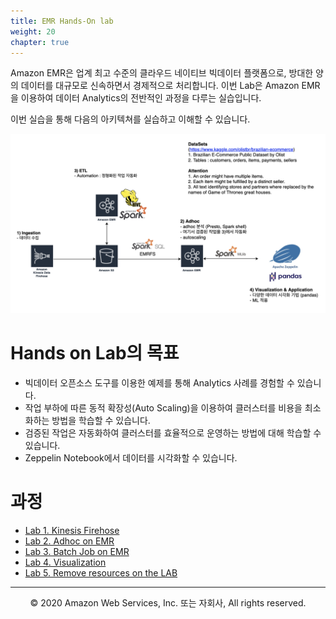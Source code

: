 ```yaml
---
title: EMR Hands-On lab
weight: 20
chapter: true
---
```




Amazon EMR은 업계 최고 수준의 클라우드 네이티브 빅데이터 플랫폼으로, 방대한 양의 데이터를 대규모로 신속하면서 경제적으로 처리합니다. 이번 Lab은 Amazon EMR을 이용하여 데이터 Analytics의 전반적인 과정을 다루는 실습입니다. 

이번 실습을 통해 다음의 아키텍쳐를 실습하고 이해할 수 있습니다.
     
![arch](./home_images/EMR-hands-on-architecture.png)

# Hands on Lab의 목표

 * 빅데이터 오픈소스 도구를 이용한 예제를 통해 Analytics 사례를 경험할 수 있습니다.
 * 작업 부하에 따른 동적 확장성(Auto Scaling)을 이용하여 클러스터를 비용을 최소화하는 방법을 학습할 수 있습니다.
 * 검증된 작업은 자동화하여 클러스터를 효율적으로 운영하는 방법에 대해 학습할 수 있습니다.
 * Zeppelin Notebook에서 데이터를 시각화할 수 있습니다.

# 과정

 * [Lab 1. Kinesis Firehose](/emrlab/lab1)
 * [Lab 2. Adhoc on EMR](/emrlab/lab2) 
 * [Lab 3. Batch Job on EMR](/emrlab/lab3)
 * [Lab 4. Visualization](/emrlab/lab4)
 * [Lab 5. Remove resources on the LAB](/emrlab/lab5)

---
<p align="center">
© 2020 Amazon Web Services, Inc. 또는 자회사, All rights reserved.
</p>
